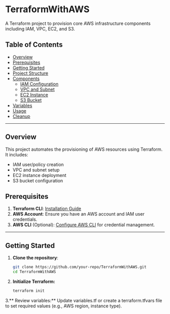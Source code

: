 # TerraformWithAWS

A Terraform project to provision core AWS infrastructure components including IAM, VPC, EC2, and S3.

## Table of Contents
- [Overview](#overview)
- [Prerequisites](#prerequisites)
- [Getting Started](#getting-started)
- [Project Structure](#project-structure)
- [Components](#components)
  - [IAM Configuration](#iam-configuration)
  - [VPC and Subnet](#vpc-and-subnet)
  - [EC2 Instance](#ec2-instance)
  - [S3 Bucket](#s3-bucket)
- [Variables](#variables)
- [Usage](#usage)
- [Cleanup](#cleanup)

---

## Overview
This project automates the provisioning of AWS resources using Terraform. It includes:
- IAM user/policy creation
- VPC and subnet setup
- EC2 instance deployment
- S3 bucket configuration

## Prerequisites
1. **Terraform CLI**: [Installation Guide](https://learn.hashicorp.com/tutorials/terraform/install-cli)
2. **AWS Account**: Ensure you have an AWS account and IAM user credentials.
3. **AWS CLI** (Optional): [Configure AWS CLI](https://docs.aws.amazon.com/cli/latest/userguide/cli-configure-files.html) for credential management.

---

## Getting Started
1. **Clone the repository**:
   ```bash
   git clone https://github.com/your-repo/TerraformWithAWS.git
   cd TerraformWithAWS
   ```
2. **Initialize Terraform:**
   ```bash
   terraform init
   ```
3.** Review variables:**
Update variables.tf or create a terraform.tfvars file to set required values (e.g., AWS region, instance type).
